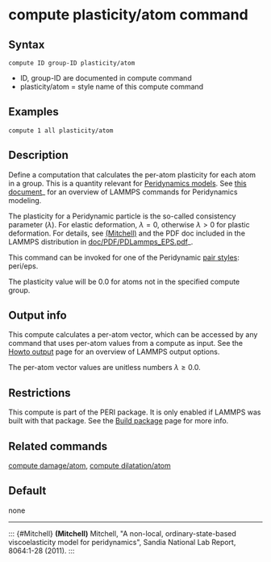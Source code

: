 # compute plasticity/atom command

## Syntax

``` LAMMPS
compute ID group-ID plasticity/atom
```

-   ID, group-ID are documented in compute command
-   plasticity/atom = style name of this compute command

## Examples

``` LAMMPS
compute 1 all plasticity/atom
```

## Description

Define a computation that calculates the per-atom plasticity for each
atom in a group. This is a quantity relevant for [Peridynamics
models](pair_peri). See [this document](PDF/PDLammps_overview.pdf)\_ for
an overview of LAMMPS commands for Peridynamics modeling.

The plasticity for a Peridynamic particle is the so-called consistency
parameter ($\lambda$). For elastic deformation, $\lambda = 0$, otherwise
$\lambda > 0$ for plastic deformation. For details, see
[(Mitchell)](Mitchell) and the PDF doc included in the LAMMPS
distribution in [doc/PDF/PDLammps_EPS.pdf](PDF/PDLammps_EPS.pdf)\_.

This command can be invoked for one of the Peridynamic [pair
styles](pair_peri): peri/eps.

The plasticity value will be 0.0 for atoms not in the specified compute
group.

## Output info

This compute calculates a per-atom vector, which can be accessed by any
command that uses per-atom values from a compute as input. See the
[Howto output](Howto_output) page for an overview of LAMMPS output
options.

The per-atom vector values are unitless numbers $\lambda \ge 0.0$.

## Restrictions

This compute is part of the PERI package. It is only enabled if LAMMPS
was built with that package. See the [Build package](Build_package) page
for more info.

## Related commands

[compute damage/atom](compute_damage_atom), [compute
dilatation/atom](compute_dilatation_atom)

## Default

none

------------------------------------------------------------------------

::: {#Mitchell}
**(Mitchell)** Mitchell, \"A non-local, ordinary-state-based
viscoelasticity model for peridynamics\", Sandia National Lab Report,
8064:1-28 (2011).
:::
